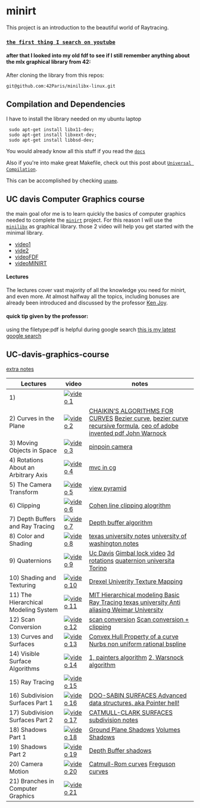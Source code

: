 # minirt
This project is an introduction to the beautiful world of Raytracing.

### [`the first thing I search on youtube`](https://www.youtube.com/results?search_query=lectures+on+ray+tracing+from+ivy+college)

#### after that I looked into my old fdf to see if  I still remember anything about the mlx graphical library from 42:
After cloning the library from this repos:
```
git@github.com:42Paris/minilibx-linux.git
```
## Compilation and Dependencies 
I have to install the library needed on my ubuntu laptop
```
 sudo apt-get install libx11-dev;
 sudo apt-get install libxext-dev;
 sudo apt-get install libbsd-dev;
```
You would already know all this stuff if you read the [`docs`](https://harm-smits.github.io/42docs/libs/minilibx)

Also if you're into make great Makefile, check out this post about [`Universal Compilation`](https://reactive.so/post/42-a-comprehensive-guide-to-so_long).

This can be accomplished by checking [`uname`](https://stackoverflow.com/questions/24563150/makefile-with-os-dependent-compiler).


## UC davis Computer Graphics course
the main goal ofor me  is to learn quickly the basics of computer graphics needed to complete the [`minirt`](https://github.com/alessiotucci/minirt) project.
For this reason I will use the [`minilibx`](https://github.com/42Paris/minilibx-linux) as graphical library. 
those 2 video will help you get started with the minimal library.
* [video1](https://elearning.intra.42.fr/notions/minilibx/subnotions/mlx-introduction/videos/introduction-to-minilibx)
* [vide2](https://elearning.intra.42.fr/notions/minilibx/subnotions/mlx-events/videos/minilibx-events)
* [videoFDF](https://elearning.intra.42.fr/notions/fdf/subnotions/introduction-to-fdf/videos/introduction-to-fdf)
* [videoMINIRT](https://elearning.intra.42.fr/notions/rtv1-rt/subnotions/rtv1-rt-general-presentation-rtv1-rt/videos/presentation-generale-rtv1-et-rt)

#### Lectures
The lectures cover vast majority of all the knowledge you need for minirt, and even more. At almost halfway all the topics, including bonuses are already been introduced and discussed by the professor [Ken Joy](https://faculty.engineering.ucdavis.edu/joy/).
#### quick tip given by the professor:
using the filetype:pdf is helpful during google search
[this is my latest google search](https://www.google.com/search?q=pinhole+camera+raytracing+filetype%3Apdf&sca_esv=2e2146100c56afd5&sca_upv=1&rlz=1C1GCEU_enIT1098IT1098&sxsrf=ACQVn088X3H7JqTCqvSRRttbEIyVRH1ZDQ%3A1714481108012&ei=1OcwZpUin4n27w-lw7-oCw&ved=0ahUKEwiV3Krr--mFAxWfhP0HHaXhD7UQ4dUDCBA&uact=5&oq=pinhole+camera+raytracing+filetype%3Apdf&gs_lp=Egxnd3Mtd2l6LXNlcnAiJnBpbmhvbGUgY2FtZXJhIHJheXRyYWNpbmcgZmlsZXR5cGU6cGRmSKwwUKEHWIEvcAN4AJABAZgB9gGgAdcPqgEGMy4xMi4xuAEDyAEA-AEBmAIPoAKQDMICChAAGLADGNYEGEfCAggQABgWGAoYHsICCBAAGIAEGKIEwgIHECEYoAEYCpgDAIgGAZAGCJIHBDMuMTKgB7FB&sclient=gws-wiz-serp)
## UC-davis-graphics-course
<!---
[![video 1](https://ytcards.demolab.com/?id= " ")]() |
-->
[extra notes](https://www.cs.sjtu.edu.cn/~shengbin/course/vr/slides/VR_Lecture8_ShengBin.pdf)

| Lectures    | video | notes | 
|-------------|-------|--------| 
|1)           |  [![video 1](https://ytcards.demolab.com/?id=01YSK5gIEYQ "Introduction to Computer Graphics")](https://www.youtube.com/watch?v=01YSK5gIEYQ)     |  | 
|2) Curves in the Plane               |  [![video 2](https://ytcards.demolab.com/?id=0NbD-c0Ctdk " ")](https://www.youtube.com/watch?v=0NbD-c0Ctdk)| [CHAIKIN’S ALGORITHMS FOR CURVES](https://www.cs.unc.edu/~dm/UNC/COMP258/LECTURES/Chaikins-Algorithm.pdf)  [Bezier curve](https://it.wikipedia.org/wiki/Curva_di_B%C3%A9zier),  [](https://www.google.com/search?q=pascal+triangle&oq=pascal++triangle+&gs_lcrp=EgZjaHJvbWUyBggAEEUYOTIJCAEQABgTGIAEMgkIAhAAGBMYgAQyCQgDEAAYExiABDIJCAQQABgTGIAEMgkIBRAAGBMYgAQyCQgGEAAYExiABDIJCAcQABgTGIAEMgkICBAAGBMYgAQyCQgJEAAYExiABNIBCDY4NDZqMGo3qAIAsAIA&sourceid=chrome&ie=UTF-8) [bezier curve recursive formula](https://www.google.com/search?q=bezier+curve+recursive+formula&sca_esv=0498115c76c36171&sca_upv=1&sxsrf=ACQVn0_vwGipkNLZkpyjHrBcoqfpjwtDHQ%3A1714323311409&ei=b38uZuqgE7Tzi-gP25WLkAo&ved=0ahUKEwiqlIGAsOWFAxW0-QIHHdvKAqIQ4dUDCBA&uact=5&oq=bezier+curve+recursive+formula&gs_lp=Egxnd3Mtd2l6LXNlcnAiHmJlemllciBjdXJ2ZSByZWN1cnNpdmUgZm9ybXVsYTIIEAAYgAQYogQyCBAAGIAEGKIEMggQABiABBiiBDIIEAAYgAQYogRI-xBQ3gZYzQ5wAngAkAEAmAFuoAGzBKoBAzUuMbgBA8gBAPgBAZgCCKAC7ATCAgsQABiABBiwAxiiBJgDAIgGAZAGBZIHAzUuM6AHnxM&sclient=gws-wiz-serp), [ceo of adobe invented pdf John Warnock](https://www.google.com/search?q=ceo+of+adobe+invented+pdf+John+Warnock%2C&sca_esv=6a102af87d5bf95e&sca_upv=1&sxsrf=ACQVn092h-1zpdQfkfhqnjCnMyjtSN__6w%3A1714320957113&ei=PXYuZu6zBoj97_UPp6On6Ac&ved=0ahUKEwiuxredp-WFAxWI_rsIHafRCX0Q4dUDCBA&uact=5&oq=ceo+of+adobe+invented+pdf+John+Warnock%2C&gs_lp=Egxnd3Mtd2l6LXNlcnAiJ2NlbyBvZiBhZG9iZSBpbnZlbnRlZCBwZGYgSm9obiBXYXJub2NrLDIFECEYoAFItA5QJViqCHABeAGQAQCYAYcBoAGCAqoBAzAuMrgBA8gBAPgBAfgBApgCA6ACpwLCAgoQABiwAxjWBBhHmAMAiAYBkAYIkgcDMS4yoAeaBg&sclient=gws-wiz-serp)|
|3) Moving Objects in Space           |  [![video 3](https://ytcards.demolab.com/?id=wArGifkRD2A " ")](https://www.youtube.com/watch?v=wArGifkRD2A)    | [pinpoin camera]()   | 
|4) Rotations About an Arbitrary Axis |  [![video 4](https://ytcards.demolab.com/?id=gRVxv8kWl0Q " ")](https://www.youtube.com/watch?v=gRVxv8kWl0Q)    |  [mvc in cg](https://www.cs.cmu.edu/~462/www/lectures/assn1_intro.pdf)  |
|5) The Camera Transform              |  [![video 5](https://ytcards.demolab.com/?id=mpTl003EXCY " ")](https://www.youtube.com/watch?v=mpTl003EXCY)   | [view pyramid](https://web.cse.ohio-state.edu/~shen.94/681/Site/Slides_files/basic_algo.pdf)   |
|6) Clipping                          |  [![video 6](https://ytcards.demolab.com/?id=og7hOFypKpQ " ")](https://www.youtube.com/watch?v=og7hOFypKpQ)   | [Cohen line clipping alogrithm](https://www.vbspu.ac.in/e-content/Cohen-Sutherland.pdf)|
|7) Depth Buffers and Ray Tracing     |  [![video 7](https://ytcards.demolab.com/?id=Xks1v4GNUiY " ")](https://www.youtube.com/watch?v=Xks1v4GNUiY)   |  [Depth buffer algorithm ](https://ocw.metu.edu.tr/pluginfile.php/1021/mod_resource/content/0/documents/lecturenotes_2007/week13_VisibleSurfaceDetection.pdf)  |
|8) Color and Shading                 |  [![video 8](https://ytcards.demolab.com/?id=TEjDYtkLRdQ " ")](https://www.youtube.com/watch?v=TEjDYtkLRdQ)   | [texas university notes](https://www.cs.utexas.edu/~bajaj/graphics2012/cs354/lectures/lect14.pdf) [university of washington notes](https://courses.cs.washington.edu/courses/cse576/book/ch6.pdf)| 
|9) Quaternions                       |  [![video 9](https://ytcards.demolab.com/?id=mHVwd8gYLnI " ")](https://www.youtube.com/watch?v=mHVwd8gYLnI)   | [Uc Davis](https://faculty.engineering.ucdavis.edu/farouki/wp-content/uploads/sites/51/2021/07/Quaternions-and-spatial-rotations.pdf) [Gimbal lock video](https://www.youtube.com/watch?v=zc8b2Jo7mno)  [3d rotations](http://15462.courses.cs.cmu.edu/fall2019content/lectures/07_3drotations/07_3drotations_slides.pdf) [quaternion universita Torino](https://tarini.di.unimi.it/teaching/3DVG2021/3dvg.03.2.math_rotations.pdf) | 
|10) Shading and Texturing            |  [![video 10](https://ytcards.demolab.com/?id=Is6D5rnWEvs " ")](https://www.youtube.com/watch?v=Is6D5rnWEvs)   | [Drexel Univerity Texture Mapping](https://www.cs.drexel.edu/~deb39/Classes/ICG/Lectures_new/L-13_TextureMapping.pdf)  | 
|11) The Hierarchical Modeling System |  [![video 11](https://ytcards.demolab.com/?id=D8ZYHXom0qk " ")](https://www.youtube.com/watch?v=D8ZYHXom0qk)    |  [MIT Hierarchical modeling ](https://ocw.mit.edu/courses/6-837-computer-graphics-fall-2012/2b1e96254c4dc35b2f5cb1d48714c6d4_MIT6_837F12_Lec04.pdf) [Basic Ray Tracing texas university ](https://www.cs.utexas.edu/~theshark/courses/cs354/lectures/cs354-4.pdf)  [Anti aliasing Weimar University](https://www.uni-weimar.de/fileadmin/user/fak/medien/professuren/Computer_Graphics/12-antialiasing-16.pdf)| 
|12) Scan Conversion                  |  [![video 12](https://ytcards.demolab.com/?id=23HEwdcphg4 " ")](https://www.youtube.com/watch?v=23HEwdcphg4)   | [scan conversion](https://www.collegenote.net/notes/attachment/scan-conversion-algorithm-69#:~:text=%2D%20The%20process%20of%20representing%20continuous,points%20and%20the%20line%20equation.) [Scan conversion  + clipping](https://elearn.daffodilvarsity.edu.bd/pluginfile.php/748061/mod_resource/content/1/2.3_Scan_Conversion_Math.pdf)  |
|13) Curves and Surfaces              |  [![video 13](https://ytcards.demolab.com/?id=FTg1DUr7bhY " ")](https://www.youtube.com/watch?v=FTg1DUr7bhY)    | [Convex Hull Property of a curve](https://ti.inf.ethz.ch/ew/courses/CG13/lecture/Chapter%203.pdf) [Nurbs non uniform rational bspline](https://professional3dservices.com/blog/nurbs-modeling.html#:~:text=NURBS%2C%20stands%20for%20Non%2DUniform,generated%20through%20a%20mathematical%20formula.) |
|14) Visible Surface Algorithms       |  [![video 14](https://ytcards.demolab.com/?id=hmlWFi1TdbI " ")](https://www.youtube.com/watch?v=hmlWFi1TdbI)    |[1, painters algorithm](https://web.cs.wpi.edu/~emmanuel/courses/cs4731/C13/slides/lecture24.pdf) [2, Warsnock algorithm](https://graphics.cmlab.csie.ntu.edu.tw/~robin/courses/3dcg08/ppt/3dcg08_05vsd.pdf) |
|15) Ray Tracing                      |  [![video 15](https://ytcards.demolab.com/?id=Ahp6LDQnK4Y " ")](https://www.youtube.com/watch?v=Ahp6LDQnK4Y)    | |
|16) Subdivision Surfaces Part 1      |  [![video 16](https://ytcards.demolab.com/?id=9uscFr2Hht0 " ")](https://www.youtube.com/watch?v=9uscFr2Hht0)    | [DOO-SABIN SURFACES ](https://www.cs.unc.edu/~dm/UNC/COMP258/LECTURES/Doo-Sabin.pdf)  [Advanced data structures, aka Pointer hell!](https://web.mat.upc.edu/toni.susin/files/IntroductionComputerGraphicsRenato.pdf) |
|17) Subdivision Surfaces Part 2      |  [![video 17](https://ytcards.demolab.com/?id=THiF7-QxKXk " ")](https://www.youtube.com/watch?v=THiF7-QxKXk)    | [CATMULL-CLARK SURFACES](https://www.cs.unc.edu/~dm/UNC/COMP258/LECTURES/Catmull-Clark.pdf) [subdivision notes ](https://empslocal.ex.ac.uk/people/staff/reverson/uploads/COM3404/subdivision4.pdf)|
|18) Shadows Part 1                   |  [![video 18](https://ytcards.demolab.com/?id=kmdRmXuOjIY " ")](https://www.youtube.com/watch?v=kmdRmXuOjIY)   | [Ground Plane Shadows](https://www.cim.mcgill.ca/~langer/557/19-slides.pdf) [Volumes Shadows](https://www.cs.toronto.edu/~strider/docs/D18_AdvancedRayTracing.pdf) |
|19) Shadows Part 2                   |  [![video 19](https://ytcards.demolab.com/?id=qiJhB0fOY6I " ")](https://www.youtube.com/watch?v=qiJhB0fOY6I)   | [Depth Buffer shadows](https://web.cse.ohio-state.edu/~shen.94/781/Site/Slides_files/shadow.pdf) |
|20) Camera Motion                    |  [![video 20](https://ytcards.demolab.com/?id=HAJv25Afsz8 " ")](https://www.youtube.com/watch?v=HAJv25Afsz8)   | [Catmull-Rom curves](https://www.cs.utexas.edu/~fussell/courses/cs384g-spring2016/lectures/interpolating_curves.pdf) [Freguson curves](https://cg.cs.tsinghua.edu.cn/course/docs/chap5.pdf)|
|21) Branches in Computer Graphics    |  [![video 21](https://ytcards.demolab.com/?id=NEIJW3ZJ1GE " ")](https://www.youtube.com/watch?v=NEIJW3ZJ1GE)    | |
 
 
